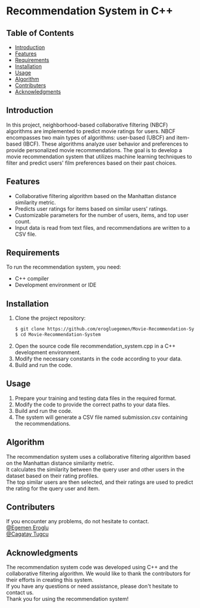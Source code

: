 # Recommendation System in C++
## Table of Contents

- [Introduction](#introduction)
- [Features](#features)
- [Requirements](#requirements)
- [Installation](#installation)
- [Usage](#usage)
- [Algorithm](#algorithm)
- [Contributers](#contributers)
- [Acknowledgments](#acknowledgments)

## Introduction
In this project, neighborhood-based collaborative filtering (NBCF) algorithms are implemented to predict movie ratings for users. NBCF encompasses two main types of algorithms: user-based (UBCF) and item-based (IBCF). These algorithms analyze user behavior and preferences to provide personalized movie recommendations. The goal is to develop a movie recommendation system that utilizes machine learning techniques to filter and predict users' film preferences based on their past choices.

## Features
- Collaborative filtering algorithm based on the Manhattan distance similarity metric.
- Predicts user ratings for items based on similar users' ratings.
- Customizable parameters for the number of users, items, and top user count.
- Input data is read from text files, and recommendations are written to a CSV file.

## Requirements
To run the recommendation system, you need:
- C++ compiler
- Development environment or IDE

## Installation
1. Clone the project repository:
   ```bash
   $ git clone https://github.com/erogluegemen/Movie-Recommendation-System.git
   $ cd Movie-Recommendation-System
   ```
2. Open the source code file recommendation_system.cpp in a C++ development environment.
3. Modify the necessary constants in the code according to your data.
4. Build and run the code.

## Usage
1. Prepare your training and testing data files in the required format.
2. Modify the code to provide the correct paths to your data files.
3. Build and run the code.
4. The system will generate a CSV file named submission.csv containing the recommendations.

## Algorithm
The recommendation system uses a collaborative filtering algorithm based on the Manhattan distance similarity metric. <br>
It calculates the similarity between the query user and other users in the dataset based on their rating profiles. <br>
The top similar users are then selected, and their ratings are used to predict the rating for the query user and item. <br>

## Contributers 
If you encounter any problems, do not hesitate to contact. <br>
[@Egemen Eroglu](https://github.com/erogluegemen) <br>
[@Cagatay Tugcu]() <br>

## Acknowledgments
The recommendation system code was developed using C++ and the collaborative filtering algorithm. We would like to thank the contributors for their efforts in creating this system. <br>
If you have any questions or need assistance, please don't hesitate to contact us. <br>
Thank you for using the recommendation system! <br>
